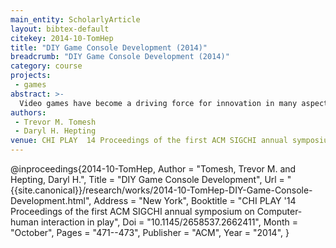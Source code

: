 ```yaml
---
main_entity: ScholarlyArticle
layout: bibtex-default
citekey: 2014-10-TomHep
title: "DIY Game Console Development (2014)"
breadcrumb: "DIY Game Console Development (2014)"
category: course
projects:
 - games
abstract: >-
  Video games have become a driving force for innovation in many aspects of the entertainment industry and beyond. Since gaming may also be in a position to drive the emerging "maker movement", we consider the "DIY game industry". In this half-day course, attendees will be introduced to DIY Game Console construction and programming by building their own game console, based on a simple 12 LED and 4 button design, and then programming their console to play very simple, yet entertaining, games. Attendees will also be exposed to the tradeoffs in design between capabilities in gameplay and complexity of hardware and software.
authors:
 - Trevor M. Tomesh
 - Daryl H. Hepting
venue: CHI PLAY  14 Proceedings of the first ACM SIGCHI annual symposium on Computer human interaction in play
---
```

@inproceedings{2014-10-TomHep,
	Author =  "Tomesh, Trevor M. and Hepting, Daryl H.",
	Title =  "DIY Game Console Development",
	Url = \"{{site.canonical}}/research/works/2014-10-TomHep-DIY-Game-Console-Development.html\",
	Address =  "New York",
	Booktitle =  "CHI PLAY '14 Proceedings of the first ACM SIGCHI annual symposium on Computer-human interaction in play",
	Doi =  "10.1145/2658537.2662411",
	Month =  "October",
	Pages =  "471--473",
	Publisher =  "ACM",
	Year =  "2014",
}
